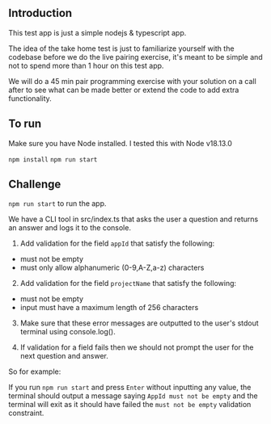 ## Introduction

This test app is just a simple nodejs & typescript app.

The idea of the take home test is just to familiarize yourself with the codebase before we do the live pairing exercise, it's meant to be simple and not to spend more than 1 hour on this test app.

We will do a 45 min pair programming exercise with your solution on a call after to see what can be made better or extend the code to add extra functionality.

## To run
Make sure you have Node installed. I tested this with Node v18.13.0

`npm install`
`npm run start`

## Challenge

`npm run start` to run the app.

We have a CLI tool in src/index.ts that asks the user a question and returns an answer and logs it to the console.

1. Add validation for the field `appId` that satisfy the following:

- must not be empty
- must only allow alphanumeric (0-9,A-Z,a-z) characters

2. Add validation for the field `projectName` that satisfy the following:

- must not be empty
- input must have a maximum length of 256 characters

3. Make sure that these error messages are outputted to the user's stdout terminal using console.log().

4. If validation for a field fails then we should not prompt the user for the next question and answer.

So for example:

If you run `npm run start` and press `Enter` without inputting any value, the terminal should output a message saying `AppId must not be empty` and the terminal will exit as it should have failed the `must not be empty` validation constraint.
